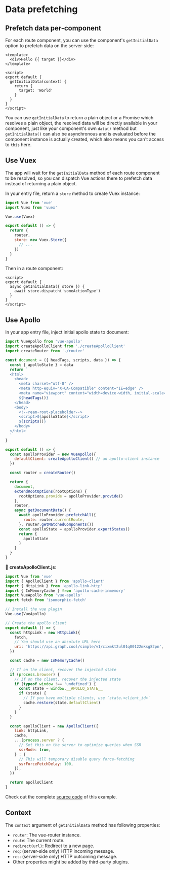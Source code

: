 # Data prefetching

## Prefetch data per-component

For each route component, you can use the component's `getInitialData` option to prefetch data on the server-side:

```vue
<template>
  <div>Hello {{ target }}</div>
</template>

<script>
export default {
  getInitialData(context) {
    return {
      target: 'World'
    }
  }
}
</script>
```

You can use `getInitialData` to return a plain object or a Promise which resolves a plain object, the resolved data will be directly available in your component, just like your component's own `data()` method but `getInitialData()` can also be asynchronous and is evaluated before the component instance is actually created, which also means you can't access to `this` here.

## Use Vuex

The app will wait for the `getInitialData` method of each route component to be resolved, so you can dispatch Vue actions there to prefetch data instead of returning a plain object.

In your entry file, return a `store` method to create Vuex instance:

```js
import Vue from 'vue'
import Vuex from 'vuex'

Vue.use(Vuex)

export default () => {
  return {
    router,
    store: new Vuex.Store({
      // ...
    })
  }
}
```

Then in a route component:

```vue
<script>
export default {
  async getInitialData({ store }) {
    await store.dispatch('someActionType')
  }
}
</script>
```

## Use Apollo

In your app entry file, inject initial apollo state to document:

```js
import VueApollo from 'vue-apollo'
import createApolloClient from './createApolloClient'
import createRouter from './router'

const document = ({ headTags, scripts, data }) => {
  const { apolloState } = data
  return `
  <html>
    <head>
      <meta charset="utf-8" />
      <meta http-equiv="X-UA-Compatible" content="IE=edge" />
      <meta name="viewport" content="width=device-width, initial-scale=1, maximum-scale=1, user-scalable=no, minimal-ui" />
      ${headTags()}
    </head>
    <body>
      <!--ream-root-placeholder-->
      <script>${apolloState}</script>
      ${scripts()}
    </body>
  </html>
  `
}

export default () => {
  const apolloProvider = new VueApollo({
    defaultClient: createApolloClient() // an apollo-client instance
  })

  const router = createRouter()

  return {
    document,
    extendRootOptions(rootOptions) {
      rootOptions.provide = apolloProvider.provide()
    },
    router,
    async getDocumentData() {
      await apolloProvider.prefetchAll({
        route: router.currentRoute,
      }, router.getMatchedComponents())
      const apolloState = apolloProvider.exportStates()
      return {
        apolloState
      }
    }
  }
}

```

📝 __createApolloClient.js__:

```js
import Vue from 'vue'
import { ApolloClient } from 'apollo-client'
import { HttpLink } from 'apollo-link-http'
import { InMemoryCache } from 'apollo-cache-inmemory'
import VueApollo from 'vue-apollo'
import fetch from 'isomorphic-fetch'

// Install the vue plugin
Vue.use(VueApollo)

// Create the apollo client
export default () => {
  const httpLink = new HttpLink({
    fetch,
    // You should use an absolute URL here
    uri: 'https://api.graph.cool/simple/v1/cixmkt2ul01q00122mksg82pn',
  })

  const cache = new InMemoryCache()

  // If on the client, recover the injected state
  if (process.browser) {
    // If on the client, recover the injected state
    if (typeof window !== 'undefined') {
      const state = window.__APOLLO_STATE__
      if (state) {
        // If you have multiple clients, use `state.<client_id>`
        cache.restore(state.defaultClient)
      }
    }
  }

  const apolloClient = new ApolloClient({
    link: httpLink,
    cache,
    ...(process.server ? {
      // Set this on the server to optimize queries when SSR
      ssrMode: true,
    } : {
      // This will temporary disable query force-fetching
      ssrForceFetchDelay: 100,
    }),
  })

  return apolloClient
}
```

Check out the complete [source code](https://github.com/ream/ream/tree/master/examples/with-apollo) of this example.

## Context

The `context` argument of `getInitialData` method has following properties:

- `router`: The vue-router instance.
- `route`: The current route.
- `redirect(url)`: Redirect to a new page.
- `req`: (server-side only) HTTP incoming message.
- `res`: (server-side only) HTTP outcoming message.
- Other properties might be added by third-party plugins.
